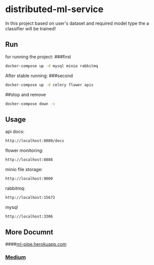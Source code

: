 # distributed-ml-service
In this project based on user's dataset and required model type the a classifier will be trained!

## Run

for running the project:
###first
```bash
docker-compose up -d mysql minio rabbitmq
```
After stable running:
###second
```bash
docker-compose up -d celery flower apis
```
##stop and remove
```bash
docker-compose down -v
```

## Usage
api docs:
```bash
http://localhost:8080/docs
```
flower monitoring:
```bash
http://localhost:8888
```
minio file storage:
```bash
http://localhost:9000
```
rabbitmq:
```bash
http://localhost:15672
```
mysql
```bash
http://localhost:3306
```
## More Documnt
####[ml-pipe.herokuapp.com](https://ml-pipe.herokuapp.com/docs#/)
### [Medium](https://medium.com/@sdamoosavi/ml-microservice-with-nameko-to-implement-a-predictive-maintenance-application-f59d4ed60be3)

